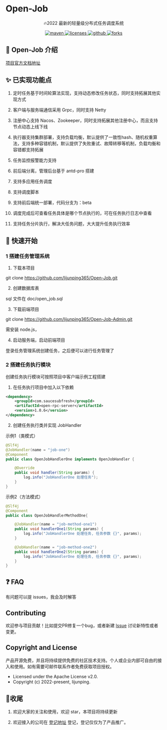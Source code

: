# Open-Job

<p align="center">
🔥2022 最新的轻量级分布式任务调度系统
</p>

<p align="center">
  <a href="https://search.maven.org/search?q=g:com.saucesubfresh%20a:open-starter-*">
    <img alt="maven" src="https://img.shields.io/github/v/release/lijunping365/Open-Job?include_prereleases&logo=Open-Job&style=plastic">
  </a>

  <a href="https://www.apache.org/licenses/LICENSE-2.0">
    <img alt="licenses" src="https://img.shields.io/badge/license-Apache%202-4EB1BA.svg?style=flat-square">
  </a>

  <a href="https://github.com/lijunping365/Open-Job">
    <img alt="github" src="https://badgen.net/github/stars/lijunping365/Open-Job?icon=github" >
  </a>
  
  <a href="https://github.com/lijunping365/Open-Job">
      <img alt="forks" src="https://badgen.net/github/forks/lijunping365/Open-Job?icon=github&color=4ab8a1" >
    </a>
</p>

## 🎨 Open-Job 介绍

[项目官方文档地址](https://lijunping365.github.io/#/)

## ✨ 已实现功能点

1. 定时任务基于时间轮算法实现，支持动态修改任务状态，同时支持拓展其他实现方式

2. 客户端与服务端通信采用 Grpc，同时支持 Netty

3. 注册中心支持 Nacos、Zookeeper，同时支持拓展其他注册中心，而且支持节点动态上线下线

4. 执行器支持集群部署，支持负载均衡，默认提供了一致性hash、随机权重算法，支持多种容错机制，默认提供了失败重试、故障转移等机制，负载均衡和容错都支持拓展

5. 任务监控报警能力支持

6. 前后端分离，管理后台基于 antd-pro 搭建

7. 支持多应用任务调度

8. 支持调度脚本

9. 支持前后端统一部署，代码分支为：beta

10. 调度完成后可查看任务具体是哪个节点执行的，可在任务执行日志中查看

11. 支持任务分片执行，解决大任务问题，大大提升任务执行效率

## 🍪 快速开始

### 1 搭建任务管理系统

1. 下载本项目

git clone https://github.com/lijunping365/Open-Job.git

2. 创建数据库表

sql 文件在 doc/open_job.sql

3. 下载前端项目

git clone https://github.com/lijunping365/Open-Job-Admin.git

需安装 node.js，

4. 启动服务端，启动前端项目

登录任务管理系统创建任务，之后便可以进行任务管理了

### 2 搭建任务执行模块

创建任务执行模块可按照项目中客户端示例工程搭建

1. 在任务执行项目中加入以下依赖

```xml
<dependency>
    <groupId>com.saucesubfresh</groupId>
    <artifactId>open-rpc-server</artifactId>
    <version>1.0.6</version>
</dependency>
```

2. 创建任务执行类并实现 JobHandler

示例1（类模式）

```java
@Slf4j
@JobHandler(name = "job-one")
@Component
public class OpenJobHandlerOne implements OpenJobHandler {

    @Override
    public void handler(String params) {
        log.info("JobHandlerOne 处理任务");
    }
}
```

示例2（方法模式）

```java
@Slf4j
@Component
public class OpenJobHandlerMethodOne{

    @JobHandler(name = "job-method-one1")
    public void handlerOne1(String params) {
        log.info("JobHandlerOne 处理任务, 任务参数 {}", params);
    }

    @JobHandler(name = "job-method-one2")
    public void handlerOne2(String params) {
        log.info("JobHandlerOne 处理任务, 任务参数 {}", params);
    }
}
```

## ❓ FAQ

有问题可以提 issues，我会及时解答

## Contributing

欢迎参与项目贡献！比如提交PR修复一个bug，或者新建 [Issue](https://github.com/lijunping365/Open-Job/issues/) 讨论新特性或者变更。

## Copyright and License

产品开源免费，并且将持续提供免费的社区技术支持。个人或企业内部可自由的接入和使用。如有需要可邮件联系作者免费获取项目授权。

- Licensed under the Apache License v2.0.
- Copyright (c) 2022-present, lijunping.

## 🎉收尾

1. 欢迎大家的关注和使用，欢迎 star，本项目将持续更新

2. 欢迎接入的公司在 [登记地址](https://github.com/lijunping365/Open-Job/issues/1 ) 登记，登记仅仅为了产品推广。
